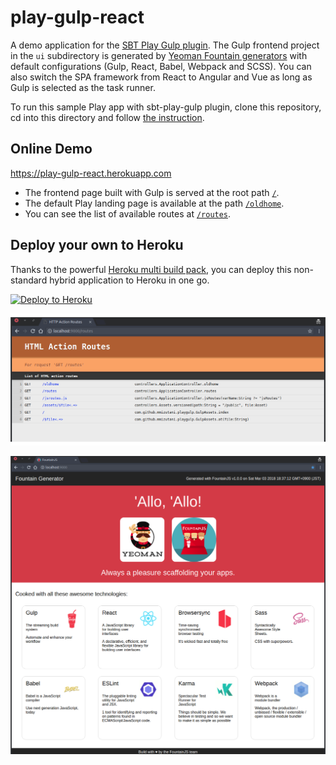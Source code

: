 # play-gulp-react

A demo application for the [SBT Play Gulp plugin](http://www.github.com/mmizutani/sbt-play-gulp).
The Gulp frontend project in the `ui` subdirectory is generated by [Yeoman Fountain generators](http://fountainjs.io/) with default configurations (Gulp, React, Babel, Webpack and SCSS). You can also switch the SPA framework from React to Angular and Vue as long as Gulp is selected as the task runner.

To run this sample Play app with sbt-play-gulp plugin, clone this repository, cd into this directory and follow [the instruction](https://github.com/mmizutani/sbt-play-gulp#how-to-use-this-sbt-plugin).


## Online Demo

https://play-gulp-react.herokuapp.com

* The frontend page built with Gulp is served at the root path [`/`](https://play-gulp-react.herokuapp.com/).
* The default Play landing page is available at the path [`/oldhome`](https://play-gulp-react.herokuapp.com/oldhome).
* You can see the list of available routes at [`/routes`](https://play-gulp-react.herokuapp.com/routes).


## Deploy your own to Heroku

Thanks to the powerful [Heroku multi build pack](https://github.com/ddollar/heroku-buildpack-multi), you can deploy this non-standard hybrid application to Heroku in one go.

[![Deploy to Heroku](https://www.herokucdn.com/deploy/button.png)](https://heroku.com/deploy)

![Routes](routes.png)

![Yeoman Fourntain React Template](oldhome.png)
